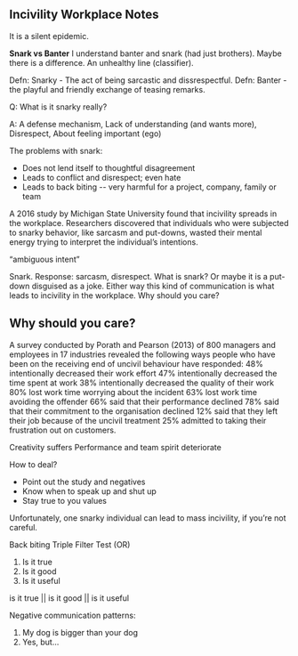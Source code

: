 Incivility Workplace Notes
--------------------------
It is a silent epidemic.

**Snark vs Banter**
I understand banter and snark (had just brothers). Maybe there is a difference. An unhealthy line (classifier).

Defn: Snarky - The act of being sarcastic and dissrespectful.
Defn: Banter - the playful and friendly exchange of teasing remarks.


Q: What is it snarky really?

A: A defense mechanism, Lack of understanding (and wants more), Disrespect, About feeling important (ego)

The problems with snark:
+ Does not lend itself to thoughtful disagreement
+ Leads to conflict and disrespect; even hate
+ Leads to back biting -- very harmful for a project, company, family or team

A 2016 study by Michigan State University found that incivility spreads in the workplace. Researchers discovered that individuals who were subjected to snarky behavior, like sarcasm and put-downs, wasted their mental energy trying to interpret the individual’s intentions.

 “ambiguous intent”

 Snark.
 Response: sarcasm, disrespect. What is snark? Or maybe it is a put-down disguised as a joke. Either way this kind of communication is what leads to incivility in the workplace. Why should you care?

Why should you care?
--------------------
A survey conducted by Porath and Pearson (2013) of 800 managers and employees in 17 industries revealed the following ways people who have been on the receiving end of uncivil behaviour have responded:
48% intentionally decreased their work effort
47% intentionally decreased the time spent at work
38% intentionally decreased the quality of their work
80% lost work time worrying about the incident
63% lost work time avoiding the offender
66% said that their performance declined
78% said that their commitment to the organisation declined
12% said that they left their job because of the uncivil treatment
25% admitted to taking their frustration out on customers.

Creativity suffers
Performance and team spirit deteriorate


How to deal?
+ Point out the study and negatives
+ Know when to speak up and shut up
+ Stay true to you values


Unfortunately, one snarky individual can lead to mass incivility, if you’re not careful. 

Back biting Triple Filter Test (OR)
1. Is it true
2. Is it good
3. Is it useful

is it true || is it good || is it useful

Negative communication patterns:
1. My dog is bigger than your dog
2. Yes, but...
